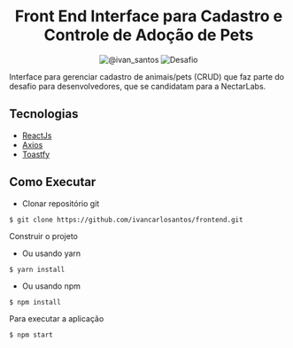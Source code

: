 <h1 align="center">
  Front End Interface para Cadastro e Controle de
  Adoção de Pets
</h1>

<p align="center">
 <img src="https://img.shields.io/static/v1?label=Dev&message=Ivan Santos&color=8257E5&labelColor=000000" alt="@ivan_santos" />
 <img src="https://img.shields.io/static/v1?label=Tipo&message=Desafio&color=8257E5&labelColor=000000" alt="Desafio" />
</p>

Interface para gerenciar cadastro de animais/pets (CRUD) que faz parte do desafio para desenvolvedores, que se candidatam para a NectarLabs.


## Tecnologias
 
- [ReactJs](https://react.dev/)
- [Axios](https://axios-http.com/)
- [Toastfy](https://www.npmjs.com/package/react-toastify)

## Como Executar

- Clonar repositório git
```
$ git clone https://github.com/ivancarlosantos/frontend.git
```
Construir o projeto
- Ou usando yarn
```
$ yarn install
```
- Ou usando npm
```
$ npm install
```

Para executar a aplicação
```
$ npm start
```